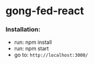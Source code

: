 # gong-fed-react

### Installation:
* run: npm install
* run: npm start
* go to: `http://localhost:3000/`